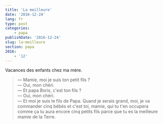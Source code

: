 ```yaml
---
title: 'La meilleure'
date: '2016-12-24'
lang: fr
type: post
categories:
    - papa
publishDate: '2016-12-24'
slug: la-meilleure
section: papa
2016:
    - '12'
---
```


Vacances des enfants chez ma mère.

<!--more-->

> — Mamie, moi je suis ton petit fils ?  
> — Oui, mon chéri.  
> — Et papa Boris, c'est ton fils ?  
> — Oui, mon chéri.  
> — Et moi je suis le fils de Papa. Quand je serais grand, moi, je va commander cinq bébés et c'est toi, mamie, qui tu t'en occupera comme ça tu aura encore cinq petits fils parce que tu es la meilleure mamie de la Terre.